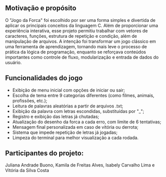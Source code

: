  ## Motivação e propósito 

 O "Jogo da Forca" foi escolhido por ser uma forma simples e divertida de aplicar os principais conceitos da linguagem C. Além de proporcionar uma experiência interativa, 
 esse projeto permitiu trabalhar com vetores de caracteres, funções, estrutura de repetição e condição, além de manipulação de arquivos. A intenção foi transformar um jogo
 clássico em uma ferramenta de aprendizagem, tornando mais leve o processo de prática da lógica de programação, enquanto se reforçava conteúdos importantes como controle de 
 fluxo, modularização e entrada de dados do usuário.

 ## Funcionalidades do jogo

 - Exibição de menu inicial com opções de iniciar ou sair;
 - Escolha de tema entre 9 categorias diferentes (como filmes, animais, profissões, etc.);
 - Leitura de palavras aleatórias a partir de arquivos .txt;
 - Exibição da palavra com letras escondidas, substituídas por "_";
 - Registro e exibição das letras já chutadas;
 - Atualização do desenho da forca a cada erro, com limite de 6 tentativas;
 - Mensagem final personalizada em caso de vitória ou derrota;
 - Sistema que impede repetição de letras já jogadas;
 - Limpeza do terminal para melhor visualização a cada rodada.

## Participantes do projeto:

Juliana Andrade Buono, Kamila de Freitas Alves, Isabely Carvalho Lima e Vitória da Silva Costa
